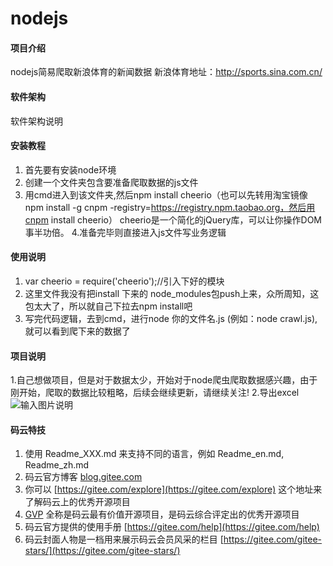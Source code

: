 # nodejs

#### 项目介绍
nodejs简易爬取新浪体育的新闻数据 新浪体育地址：http://sports.sina.com.cn/

#### 软件架构
软件架构说明


#### 安装教程

1. 首先要有安装node环境
2. 创建一个文件夹包含要准备爬取数据的js文件
3. 用cmd进入到该文件夹,然后npm install cheerio（也可以先转用淘宝镜像npm install -g cnpm -registry=https://registry.npm.taobao.org，然后用cnpm install cheerio） cheerio是一个简化的jQuery库，可以让你操作DOM事半功倍。
4.准备完毕则直接进入js文件写业务逻辑

#### 使用说明

1. var cheerio = require('cheerio');//引入下好的模块
2. 这里文件我没有把install 下来的 node_modules包push上来，众所周知，这包太大了，所以就自己下拉去npm install吧
3. 写完代码逻辑，去到cmd，进行node 你的文件名.js (例如：node crawl.js),就可以看到爬下来的数据了

#### 项目说明

1.自己想做项目，但是对于数据太少，开始对于node爬虫爬取数据感兴趣，由于刚开始，爬取的数据比较粗略，后续会继续更新，请继续关注!
2.导出excel
![输入图片说明](https://images.gitee.com/uploads/images/2018/0821/191410_276b483b_1022787.jpeg "1534849938(1).jpg")

#### 码云特技

1. 使用 Readme\_XXX.md 来支持不同的语言，例如 Readme\_en.md, Readme\_zh.md
2. 码云官方博客 [blog.gitee.com](https://blog.gitee.com)
3. 你可以 [https://gitee.com/explore](https://gitee.com/explore) 这个地址来了解码云上的优秀开源项目
4. [GVP](https://gitee.com/gvp) 全称是码云最有价值开源项目，是码云综合评定出的优秀开源项目
5. 码云官方提供的使用手册 [https://gitee.com/help](https://gitee.com/help)
6. 码云封面人物是一档用来展示码云会员风采的栏目 [https://gitee.com/gitee-stars/](https://gitee.com/gitee-stars/)